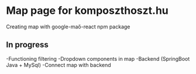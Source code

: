 # Map page for komposzthoszt.hu

Creating map with google-maő-react npm package

## In progress

-Functioning filtering
-Dropdown components in map
-Backend (SpringBoot Java + MySql)
-Connect map with backend


